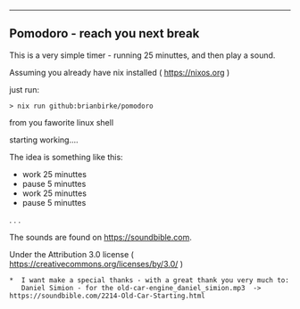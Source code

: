 

----------------------------------------------
Pomodoro - reach you next break
----------------------------------------------

This is a very simple timer - running 25 minuttes,
and then play a sound. 

Assuming you already have nix installed ( https://nixos.org )

just run: 

    > nix run github:brianbirke/pomodoro
    
from you faworite linux shell

starting working....


The idea is something like this: 

 - work 25 minuttes
 - pause 5 minuttes
 - work 25 minuttes
 - pause 5 minuttes

.
.
.


The sounds are found on https://soundbible.com. 


Under the Attribution 3.0 license ( https://creativecommons.org/licenses/by/3.0/ )

    *  I want make a special thanks - with a great thank you very much to: 
       Daniel Simion - for the old-car-engine_daniel_simion.mp3  -> https://soundbible.com/2214-Old-Car-Starting.html 
